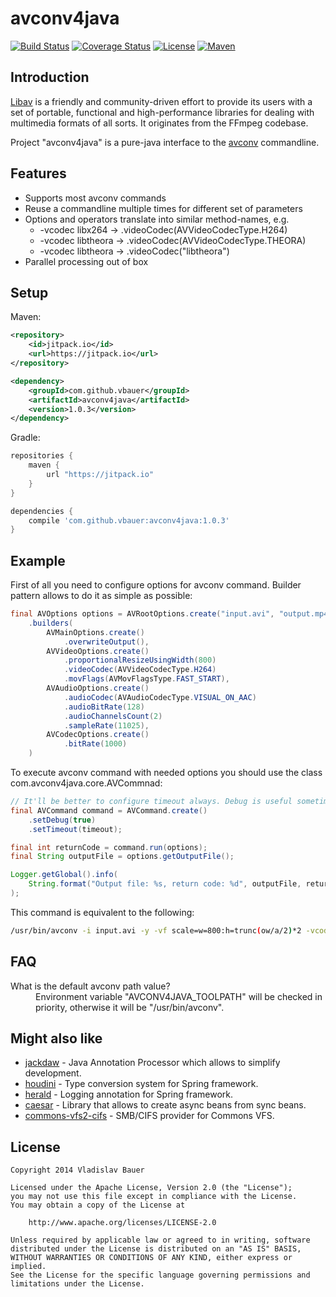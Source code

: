 
# avconv4java

[![Build Status](http://img.shields.io/travis/vbauer/avconv4java.svg?style=flat)](https://travis-ci.org/vbauer/avconv4java)
[![Coverage Status](https://coveralls.io/repos/vbauer/avconv4java/badge.svg)](https://coveralls.io/r/vbauer/avconv4java)
[![License](http://img.shields.io/badge/License-Apache%2C%20Version%202.0-blue.svg?style=flat)](http://opensource.org/licenses/Apache-2.0)
[![Maven](https://img.shields.io/github/tag/vbauer/avconv4java.svg?label=maven)](https://jitpack.io/#vbauer/avconv4java)


## Introduction

[Libav](http://libav.org) is a friendly and community-driven effort to provide its users with a set of portable, functional and high-performance libraries for dealing with multimedia formats of all sorts. It originates from the FFmpeg codebase.

Project "avconv4java" is a pure-java interface to the [avconv](http://libav.org/avconv.html) commandline.


## Features

* Supports most avconv commands
* Reuse a commandline multiple times for different set of parameters
* Options and operators translate into similar method-names, e.g.
    * -vcodec libx264 -> .videoCodec(AVVideoCodecType.H264)
    * -vcodec libtheora -> .videoCodec(AVVideoCodecType.THEORA)
    * -vcodec libtheora -> .videoCodec("libtheora")
* Parallel processing out of box


## Setup

Maven:
```xml
<repository>
    <id>jitpack.io</id>
    <url>https://jitpack.io</url>
</repository>

<dependency>
    <groupId>com.github.vbauer</groupId>
    <artifactId>avconv4java</artifactId>
    <version>1.0.3</version>
</dependency>
```

Gradle:
```groovy
repositories {
    maven {
        url "https://jitpack.io"
    }
}

dependencies {
    compile 'com.github.vbauer:avconv4java:1.0.3'
}
```


## Example

First of all you need to configure options for avconv command. Builder pattern allows to do it as simple as possible:

```java
final AVOptions options = AVRootOptions.create("input.avi", "output.mp4")
    .builders(
        AVMainOptions.create()
            .overwriteOutput(),
        AVVideoOptions.create()
            .proportionalResizeUsingWidth(800)
            .videoCodec(AVVideoCodecType.H264)
            .movFlags(AVMovFlagsType.FAST_START),
        AVAudioOptions.create()
            .audioCodec(AVAudioCodecType.VISUAL_ON_AAC)
            .audioBitRate(128)
            .audioChannelsCount(2)
            .sampleRate(11025),
        AVCodecOptions.create()
            .bitRate(1000)
    )
```

To execute avconv command with needed options you should use the class com.avconv4java.core.AVCommnad:

```java
// It'll be better to configure timeout always. Debug is useful sometimes.
final AVCommand command = AVCommand.create()
    .setDebug(true)
    .setTimeout(timeout);

final int returnCode = command.run(options);
final String outputFile = options.getOutputFile();

Logger.getGlobal().info(
    String.format("Output file: %s, return code: %d", outputFile, returnCode)
);

```

This command is equivalent to the following:


```bash
/usr/bin/avconv -i input.avi -y -vf scale=w=800:h=trunc(ow/a/2)*2 -vcodec libx264 -movflags faststart -acodec libvo_aacenc -ab 128k -b 1000k -ac 2 -ar 11025 output.mp4
```


## FAQ

<dl>
    <dt>What is the default avconv path value?</dt>
    <dd>Environment variable "AVCONV4JAVA_TOOLPATH" will be checked in priority, otherwise it will be "/usr/bin/avconv".</dd>
</dl>


## Might also like

* [jackdaw](https://github.com/vbauer/jackdaw) - Java Annotation Processor which allows to simplify development.
* [houdini](https://github.com/vbauer/houdini) - Type conversion system for Spring framework.
* [herald](https://github.com/vbauer/herald) - Logging annotation for Spring framework.
* [caesar](https://github.com/vbauer/caesar) - Library that allows to create async beans from sync beans.
* [commons-vfs2-cifs](https://github.com/vbauer/commons-vfs2-cifs) - SMB/CIFS provider for Commons VFS.


## License

```
Copyright 2014 Vladislav Bauer

Licensed under the Apache License, Version 2.0 (the "License");
you may not use this file except in compliance with the License.
You may obtain a copy of the License at

    http://www.apache.org/licenses/LICENSE-2.0

Unless required by applicable law or agreed to in writing, software
distributed under the License is distributed on an "AS IS" BASIS,
WITHOUT WARRANTIES OR CONDITIONS OF ANY KIND, either express or implied.
See the License for the specific language governing permissions and
limitations under the License.
```
